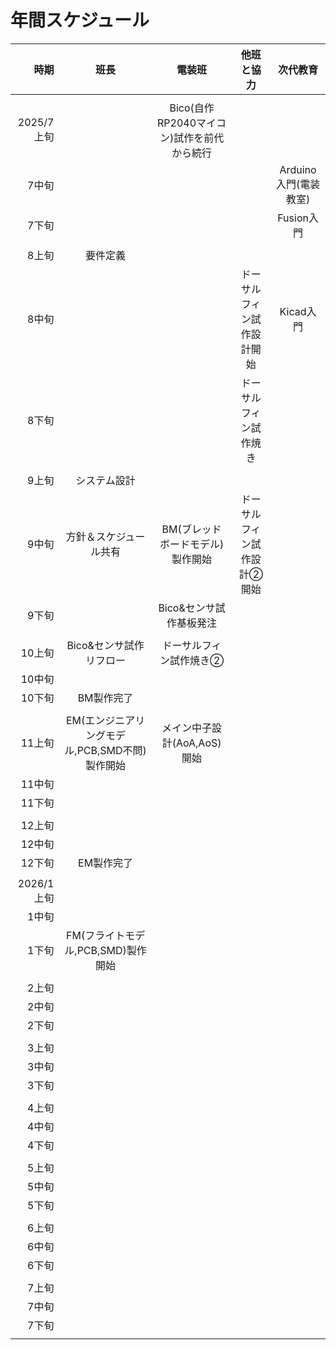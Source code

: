 # 年間スケジュール
|時期|班長|電装班|他班と協力|次代教育|
|--:|:--:|:--:|:--:|:--:|
||||||
|2025/7上旬||Bico(自作RP2040マイコン)試作を前代から続行|||
|7中旬||||Arduino入門(電装教室)|
|7下旬||||Fusion入門|
||||||
|8上旬|要件定義||||
|8中旬|||ドーサルフィン試作設計開始|Kicad入門|
|8下旬|||ドーサルフィン試作焼き||
||||||
|9上旬|システム設計||||
|9中旬|方針＆スケジュール共有|BM(ブレッドボードモデル)製作開始|ドーサルフィン試作設計②開始||
|9下旬||Bico&センサ試作基板発注|||
||||||
|10上旬|Bico&センサ試作リフロー|ドーサルフィン試作焼き②|||
|10中旬|||||
|10下旬|BM製作完了||||
||||||
|11上旬|EM(エンジニアリングモデル,PCB,SMD不問)製作開始|メイン中子設計(AoA,AoS)開始||
|11中旬|||||
|11下旬|||||
||||||
|12上旬|||||
|12中旬|||||
|12下旬|EM製作完了||||
||||||
|2026/1上旬|||||
|1中旬|||||
|1下旬|FM(フライトモデル,PCB,SMD)製作開始||||
||||||
|2上旬|||||
|2中旬|||||
|2下旬|||||
||||||
|3上旬|||||
|3中旬|||||
|3下旬|||||
||||||
|4上旬|||||
|4中旬|||||
|4下旬|||||
||||||
|5上旬|||||
|5中旬|||||
|5下旬|||||
||||||
|6上旬|||||
|6中旬|||||
|6下旬|||||
||||||
|7上旬|||||
|7中旬|||||
|7下旬|||||
||||||
